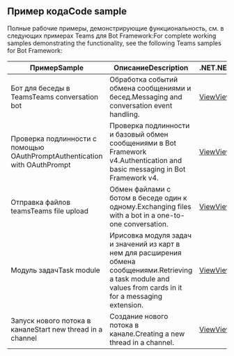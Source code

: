 ## <a name="code-sample"></a><span data-ttu-id="694a4-101">Пример кода</span><span class="sxs-lookup"><span data-stu-id="694a4-101">Code sample</span></span>

<span data-ttu-id="694a4-102">Полные рабочие примеры, демонстрирующие функциональность, см. в следующих примерах Teams для Bot Framework:</span><span class="sxs-lookup"><span data-stu-id="694a4-102">For complete working samples demonstrating the functionality, see the following Teams samples for Bot Framework:</span></span>

| <span data-ttu-id="694a4-103">**Пример**</span><span class="sxs-lookup"><span data-stu-id="694a4-103">**Sample**</span></span> | <span data-ttu-id="694a4-104">**Описание**</span><span class="sxs-lookup"><span data-stu-id="694a4-104">**Description**</span></span> | <span data-ttu-id="694a4-105">**.NET**</span><span class="sxs-lookup"><span data-stu-id="694a4-105">**.NET**</span></span> | <span data-ttu-id="694a4-106">**JavaScript**</span><span class="sxs-lookup"><span data-stu-id="694a4-106">**JavaScript**</span></span> | <span data-ttu-id="694a4-107">**Python**</span><span class="sxs-lookup"><span data-stu-id="694a4-107">**Python**</span></span> |
|--------|------------- |---|---|---|
| <span data-ttu-id="694a4-108">Бот для беседы в Teams</span><span class="sxs-lookup"><span data-stu-id="694a4-108">Teams conversation bot</span></span> | <span data-ttu-id="694a4-109">Обработка событий обмена сообщениями и бесед.</span><span class="sxs-lookup"><span data-stu-id="694a4-109">Messaging and conversation event handling.</span></span> | [<span data-ttu-id="694a4-110">View</span><span class="sxs-lookup"><span data-stu-id="694a4-110">View</span></span>](https://github.com/microsoft/BotBuilder-Samples/tree/master/samples/csharp_dotnetcore/57.teams-conversation-bot)| [<span data-ttu-id="694a4-111">View</span><span class="sxs-lookup"><span data-stu-id="694a4-111">View</span></span>](https://github.com/microsoft/BotBuilder-Samples/tree/master/samples/javascript_nodejs/57.teams-conversation-bot)| [<span data-ttu-id="694a4-112">View</span><span class="sxs-lookup"><span data-stu-id="694a4-112">View</span></span>](https://github.com/microsoft/BotBuilder-Samples/tree/master/samples/python/57.teams-conversation-bot) |
| <span data-ttu-id="694a4-113">Проверка подлинности с помощью OAuthPrompt</span><span class="sxs-lookup"><span data-stu-id="694a4-113">Authentication with OAuthPrompt</span></span>| <span data-ttu-id="694a4-114">Проверка подлинности и базовый обмен сообщениями в Bot Framework v4.</span><span class="sxs-lookup"><span data-stu-id="694a4-114">Authentication and basic messaging in Bot Framework v4.</span></span> | [<span data-ttu-id="694a4-115">View</span><span class="sxs-lookup"><span data-stu-id="694a4-115">View</span></span>](https://github.com/microsoft/BotBuilder-Samples/tree/master/samples/csharp_dotnetcore/46.teams-auth)| [<span data-ttu-id="694a4-116">View</span><span class="sxs-lookup"><span data-stu-id="694a4-116">View</span></span>](https://github.com/microsoft/BotBuilder-Samples/tree/master/samples/javascript_nodejs/46.teams-auth)| [<span data-ttu-id="694a4-117">View</span><span class="sxs-lookup"><span data-stu-id="694a4-117">View</span></span>](https://github.com/microsoft/BotBuilder-Samples/tree/master/samples/python/46.teams-auth) |
|<span data-ttu-id="694a4-118">Отправка файлов teams</span><span class="sxs-lookup"><span data-stu-id="694a4-118">Teams file upload</span></span> | <span data-ttu-id="694a4-119">Обмен файлами с ботом в беседе один к одному.</span><span class="sxs-lookup"><span data-stu-id="694a4-119">Exchanging files with a bot in a one-to-one conversation.</span></span> | [<span data-ttu-id="694a4-120">View</span><span class="sxs-lookup"><span data-stu-id="694a4-120">View</span></span>](https://github.com/microsoft/BotBuilder-Samples/tree/master/samples/csharp_dotnetcore/56.teams-file-upload) | [<span data-ttu-id="694a4-121">View</span><span class="sxs-lookup"><span data-stu-id="694a4-121">View</span></span>](https://github.com/microsoft/BotBuilder-Samples/tree/master/samples/javascript_nodejs/56.teams-file-upload) | [<span data-ttu-id="694a4-122">View</span><span class="sxs-lookup"><span data-stu-id="694a4-122">View</span></span>](https://github.com/microsoft/BotBuilder-Samples/tree/master/samples/python/56.teams-file-upload) |
| <span data-ttu-id="694a4-123">Модуль задач</span><span class="sxs-lookup"><span data-stu-id="694a4-123">Task module</span></span> | <span data-ttu-id="694a4-124">Ирисовка модуля задач и значений из карт в нем для расширения обмена сообщениями.</span><span class="sxs-lookup"><span data-stu-id="694a4-124">Retrieving a task module and values from cards in it for a messaging extension.</span></span> | [<span data-ttu-id="694a4-125">View</span><span class="sxs-lookup"><span data-stu-id="694a4-125">View</span></span>](https://github.com/microsoft/BotBuilder-Samples/tree/main/samples/csharp_dotnetcore/54.teams-task-module) | [<span data-ttu-id="694a4-126">View</span><span class="sxs-lookup"><span data-stu-id="694a4-126">View</span></span>](https://github.com/microsoft/BotBuilder-Samples/tree/main/samples/javascript_nodejs/54.teams-task-module) | [<span data-ttu-id="694a4-127">View</span><span class="sxs-lookup"><span data-stu-id="694a4-127">View</span></span>](https://github.com/microsoft/BotBuilder-Samples/tree/main/samples/python/54.teams-task-module) |
| <span data-ttu-id="694a4-128">Запуск нового потока в канале</span><span class="sxs-lookup"><span data-stu-id="694a4-128">Start new thread in a channel</span></span> | <span data-ttu-id="694a4-129">Создание нового потока в канале.</span><span class="sxs-lookup"><span data-stu-id="694a4-129">Creating a new thread in a channel.</span></span> | [<span data-ttu-id="694a4-130">View</span><span class="sxs-lookup"><span data-stu-id="694a4-130">View</span></span>](https://github.com/microsoft/BotBuilder-Samples/tree/main/samples/csharp_dotnetcore/58.teams-start-new-thread-in-channel) | [<span data-ttu-id="694a4-131">View</span><span class="sxs-lookup"><span data-stu-id="694a4-131">View</span></span>](https://github.com/microsoft/BotBuilder-Samples/tree/main/samples/javascript_nodejs/58.teams-start-new-thread-in-channel) | [<span data-ttu-id="694a4-132">View</span><span class="sxs-lookup"><span data-stu-id="694a4-132">View</span></span>](https://github.com/microsoft/BotBuilder-Samples/tree/main/samples/python/58.teams-start-thread-in-channel) |
